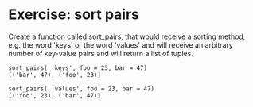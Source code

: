 # Exercise: sort pairs

Create a function called sort_pairs, that would receive a sorting method, e.g.
the word 'keys' or the word 'values' and will receive an arbitrary number of key-value pairs
and will return a list of tuples.



```
sort_pairs( 'keys', foo = 23, bar = 47)
[('bar', 47), ('foo', 23)]

sort_pairs( 'values', foo = 23, bar = 47)
[('foo', 23), ('bar', 47)]
```


